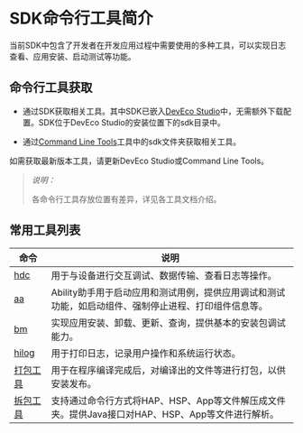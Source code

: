 # SDK命令行工具简介

<!--Kit: Common-->
<!--Subsystem: Common-->
<!--Owner: @foryourself-->
<!--Designer: @lingminghw-->
<!--Tester: @RayShih-->

当前SDK中包含了开发者在开发应用过程中需要使用的多种工具，可以实现日志查看、应用安装、启动测试等功能。


## 命令行工具获取

- 通过SDK获取相关工具。其中SDK已嵌入[DevEco Studio](https://developer.huawei.com/consumer/cn/doc/harmonyos-guides/ide-software-install)中，无需额外下载配置。SDK位于DevEco Studio的安装位置下的sdk目录中。

- 通过[Command Line Tools](https://developer.huawei.com/consumer/cn/doc/harmonyos-guides/ide-commandline-get)工具中的sdk文件夹获取相关工具。

如需获取最新版本工具，请更新DevEco Studio或Command Line Tools。

> *说明：*
>
> 各命令行工具存放位置有差异，详见各工具文档介绍。

## 常用工具列表

| 命令 | 说明 |
| ---- | ---- |
| [hdc](../dfx/hdc.md) | 用于与设备进行交互调试、数据传输、查看日志等操作。 |
| [aa](aa-tool.md) | Ability助手用于启动应用和测试用例，提供应用调试和测试功能，如启动组件、强制停止进程、打印组件信息等。 |
| [bm](bm-tool.md) | 实现应用安装、卸载、更新、查询，提供基本的安装包调试能力。 |
| [hilog](../dfx/hilog.md) | 用于打印日志，记录用户操作和系统运行状态。 |
| [打包工具](./packing-tool.md) | 用于在程序编译完成后，对编译出的文件等进行打包，以供安装发布。 |
| [拆包工具](./unpacking-tool.md) | 支持通过命令行方式将HAP、HSP、App等文件解压成文件夹。提供Java接口对HAP、HSP、App等文件进行解析。 |